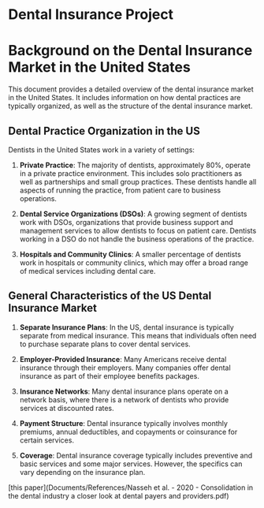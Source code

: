 # Dental Insurance Project
 
# Background on the Dental Insurance Market in the United States

This document provides a detailed overview of the dental insurance market in the United States. It includes information on how dental practices are typically organized, as well as the structure of the dental insurance market.

## Dental Practice Organization in the US

Dentists in the United States work in a variety of settings:

1. **Private Practice**: The majority of dentists, approximately 80%, operate in a private practice environment. This includes solo practitioners as well as partnerships and small group practices. These dentists handle all aspects of running the practice, from patient care to business operations.

2. **Dental Service Organizations (DSOs)**: A growing segment of dentists work with DSOs, organizations that provide business support and management services to allow dentists to focus on patient care. Dentists working in a DSO do not handle the business operations of the practice.

3. **Hospitals and Community Clinics**: A smaller percentage of dentists work in hospitals or community clinics, which may offer a broad range of medical services including dental care.

## General Characteristics of the US Dental Insurance Market

1. **Separate Insurance Plans**: In the US, dental insurance is typically separate from medical insurance. This means that individuals often need to purchase separate plans to cover dental services.

2. **Employer-Provided Insurance**: Many Americans receive dental insurance through their employers. Many companies offer dental insurance as part of their employee benefits packages.

3. **Insurance Networks**: Many dental insurance plans operate on a network basis, where there is a network of dentists who provide services at discounted rates.

4. **Payment Structure**: Dental insurance typically involves monthly premiums, annual deductibles, and copayments or coinsurance for certain services.

5. **Coverage**: Dental insurance coverage typically includes preventive and basic services and some major services. However, the specifics can vary depending on the insurance plan.

[this paper](Documents/References/Nasseh et al. - 2020 - Consolidation in the dental industry a closer look at dental payers and providers.pdf)

